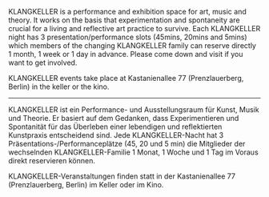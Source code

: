 KLANGKELLER is a performance and exhibition space for art, music and theory. It works on the basis that experimentation and spontaneity are crucial for a living and reflective art practice to survive. Each KLANGKELLER night has 3 presentation/performance slots (45mins, 20mins and 5mins) which members of the changing KLANGKELLER family can reserve directly 1 month, 1 week or 1 day in advance. Please come down and visit if you want to get involved.

KLANGKELLER events take place at Kastanienallee 77 (Prenzlauerberg, Berlin) in the keller or the kino.

-----------------

KLANGKELLER ist ein Performance- und Ausstellungsraum für Kunst, Musik und Theorie.
Er basiert auf dem Gedanken, dass Experimentieren und Spontanität für das Überleben einer lebendigen und reflektierten Kunstpraxis entscheidend sind. Jede KLANGKELLER-Nacht hat 3 Präsentations-/Performanceplätze (45, 20 und 5 min)
die Mitglieder der wechselnden KLANGKELLER-Familie 1 Monat, 1 Woche und 1 Tag im Voraus direkt reservieren können.

KLANGKELLER-Veranstaltungen finden statt in der Kastanienallee 77 (Prenzlauerberg, Berlin) im Keller oder im Kino.
